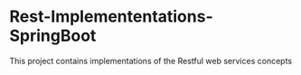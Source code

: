 # Rest-Implemententations-SpringBoot
This project contains implementations of the Restful web services concepts
